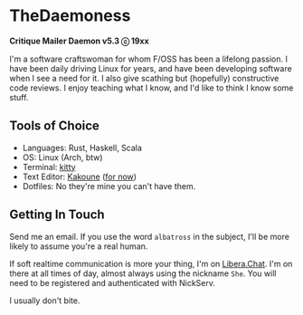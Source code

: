 # TheDaemoness
__Critique Mailer Daemon v5.3 ⓒ 19xx__

I'm a software craftswoman for whom F/OSS has been a lifelong passion.
I have been daily driving Linux for years,
and have been developing software when I see a need for it.
I also give scathing but (hopefully) constructive code reviews.
I enjoy teaching what I know, and I'd like to think I know some stuff.

## Tools of Choice

* Languages: Rust, Haskell, Scala
* OS: Linux (Arch, btw)
* Terminal: [kitty](https://sw.kovidgoyal.net/kitty/)
* Text Editor: [Kakoune](https://kakoune.org/) ([for now](https://helix-editor.com/))
* Dotfiles: No they're mine you can't have them.

## Getting In Touch

Send me an email. If you use the word `albatross` in the subject,
I'll be more likely to assume you're a real human.

If soft realtime communication is more your thing, I'm on [Libera.Chat](https://libera.chat/).
I'm on there at all times of day, almost always using the nickname `She`.
You will need to be registered and authenticated with NickServ.

I usually don't bite.
